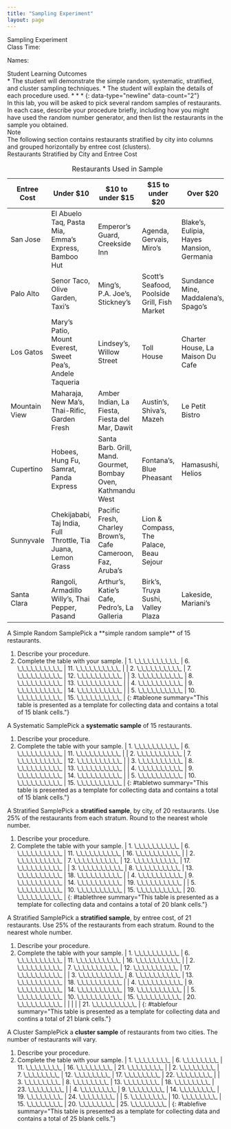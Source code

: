```yaml
---
title: "Sampling Experiment"
layout: page
---
```



<div data-type="note" data-has-label="true" class="statistics lab" data-label="" markdown="1">
<div data-type="title">
Sampling Experiment
</div>
Class Time:

Names:

<div data-type="list" id="element-806" markdown="1">
<div data-type="title">
Student Learning Outcomes
</div>
* The student will demonstrate the simple random, systematic, stratified, and cluster sampling techniques.
* The student will explain the details of each procedure used.
  * * *
  {: data-type="newline" data-count="2"}

</div>
In this lab, you will be asked to pick several random samples of restaurants. In each case, describe your procedure briefly, including how you might have used the random number generator, and then list the restaurants in the sample you obtained.

<div data-type="note" data-has-label="true" id="id11521709" data-label="" markdown="1">
<div data-type="title">
Note
</div>
The following section contains restaurants stratified by city into columns and grouped horizontally by entree cost (clusters).

</div>
<span data-type="title">Restaurants Stratified by City and Entree Cost </span>

<table id="id9894hh324636" pgwide="1" summary="This table provides a sample of restaurants.  Each cell contains a list of restaurants that correspond to the given location and price range.  The first column lists the location, the second column contains restaurants with entrees under $10, the third column contains restaurants with entrees between $10 and $15, the fourth column between $15 and $20, and the fifth column restaurants with entrees over $20."><caption><span data-type="title">Restaurants Used in Sample</span></caption><thead>
<tr>
<th>Entree Cost</th>
<th>Under $10</th>
<th>$10 to under $15</th>
<th>$15 to under $20</th>
<th>Over $20</th>
</tr>
</thead><tbody>
<tr>
<td>San Jose</td>
<td>El Abuelo Taq, Pasta Mia, Emma’s Express, Bamboo Hut</td>
<td>Emperor’s Guard, Creekside Inn</td>
<td>Agenda, Gervais, Miro’s</td>
<td>Blake’s, Eulipia, Hayes Mansion, Germania</td>
</tr>
<tr>
<td>Palo Alto</td>
<td>Senor Taco, Olive Garden, Taxi’s</td>
<td>Ming’s, P.A. Joe’s, Stickney’s</td>
<td>Scott’s Seafood, Poolside Grill, Fish Market</td>
<td>Sundance Mine, Maddalena’s, Spago’s</td>
</tr>
<tr>
<td>Los Gatos</td>
<td>Mary’s Patio, Mount Everest, Sweet Pea’s, Andele Taqueria</td>
<td>Lindsey’s, Willow Street</td>
<td>Toll House</td>
<td>Charter House, La Maison Du Cafe</td>
</tr>
<tr>
<td>Mountain View</td>
<td>Maharaja, New Ma’s, Thai-Rific, Garden Fresh</td>
<td>Amber Indian, La Fiesta, Fiesta del Mar, Dawit</td>
<td>Austin’s, Shiva’s, Mazeh</td>
<td>Le Petit Bistro</td>
</tr>
<tr>
<td>Cupertino</td>
<td>Hobees, Hung Fu, Samrat, Panda Express</td>
<td>Santa Barb. Grill, Mand. Gourmet, Bombay Oven, Kathmandu West</td>
<td>Fontana’s, Blue Pheasant</td>
<td>Hamasushi, Helios</td>
</tr>
<tr>
<td>Sunnyvale</td>
<td>Chekijababi, Taj India, Full Throttle, Tia Juana, Lemon Grass</td>
<td>Pacific Fresh, Charley Brown’s, Cafe Cameroon, Faz, Aruba’s</td>
<td>Lion &amp; Compass, The Palace, Beau Sejour</td>
<td />
</tr>
<tr>
<td>Santa Clara</td>
<td>Rangoli, Armadillo Willy’s, Thai Pepper, Pasand</td>
<td>Arthur’s, Katie’s Cafe, Pedro’s, La Galleria</td>
<td>Birk’s, Truya Sushi, Valley Plaza</td>
<td>Lakeside, Mariani’s</td>
</tr>
</tbody></table>
<span data-type="title">A Simple Random Sample</span>Pick a **simple random sample** of 15 restaurants.

1.  Describe your procedure.
2.  Complete the table with your sample.
    | 1. \\\_\\\_\\\_\\\_\\\_\\\_\\\_\\\_\\\_\\\_ | 6. \\\_\\\_\\\_\\\_\\\_\\\_\\\_\\\_\\\_\\\_ | 11. \\\_\\\_\\\_\\\_\\\_\\\_\\\_\\\_\\\_\\\_ |
    | 2. \\\_\\\_\\\_\\\_\\\_\\\_\\\_\\\_\\\_\\\_ | 7. \\\_\\\_\\\_\\\_\\\_\\\_\\\_\\\_\\\_\\\_ | 12. \\\_\\\_\\\_\\\_\\\_\\\_\\\_\\\_\\\_\\\_ |
    | 3. \\\_\\\_\\\_\\\_\\\_\\\_\\\_\\\_\\\_\\\_ | 8. \\\_\\\_\\\_\\\_\\\_\\\_\\\_\\\_\\\_\\\_ | 13. \\\_\\\_\\\_\\\_\\\_\\\_\\\_\\\_\\\_\\\_ |
    | 4. \\\_\\\_\\\_\\\_\\\_\\\_\\\_\\\_\\\_\\\_ | 9. \\\_\\\_\\\_\\\_\\\_\\\_\\\_\\\_\\\_\\\_ | 14. \\\_\\\_\\\_\\\_\\\_\\\_\\\_\\\_\\\_\\\_ |
    | 5. \\\_\\\_\\\_\\\_\\\_\\\_\\\_\\\_\\\_\\\_ | 10. \\\_\\\_\\\_\\\_\\\_\\\_\\\_\\\_\\\_\\\_ | 15. \\\_\\\_\\\_\\\_\\\_\\\_\\\_\\\_\\\_\\\_ |
    {: #tableone summary="This table is presented as a template for collecting data and contains a total of 15 blank cells."}

<span data-type="title">A Systematic Sample</span>Pick a **systematic sample** of 15 restaurants.

1.  Describe your procedure.
2.  Complete the table with your sample.
    | 1. \\\_\\\_\\\_\\\_\\\_\\\_\\\_\\\_\\\_\\\_ | 6. \\\_\\\_\\\_\\\_\\\_\\\_\\\_\\\_\\\_\\\_ | 11. \\\_\\\_\\\_\\\_\\\_\\\_\\\_\\\_\\\_\\\_ |
    | 2. \\\_\\\_\\\_\\\_\\\_\\\_\\\_\\\_\\\_\\\_ | 7. \\\_\\\_\\\_\\\_\\\_\\\_\\\_\\\_\\\_\\\_ | 12. \\\_\\\_\\\_\\\_\\\_\\\_\\\_\\\_\\\_\\\_ |
    | 3. \\\_\\\_\\\_\\\_\\\_\\\_\\\_\\\_\\\_\\\_ | 8. \\\_\\\_\\\_\\\_\\\_\\\_\\\_\\\_\\\_\\\_ | 13. \\\_\\\_\\\_\\\_\\\_\\\_\\\_\\\_\\\_\\\_ |
    | 4. \\\_\\\_\\\_\\\_\\\_\\\_\\\_\\\_\\\_\\\_ | 9. \\\_\\\_\\\_\\\_\\\_\\\_\\\_\\\_\\\_\\\_ | 14. \\\_\\\_\\\_\\\_\\\_\\\_\\\_\\\_\\\_\\\_ |
    | 5. \\\_\\\_\\\_\\\_\\\_\\\_\\\_\\\_\\\_\\\_ | 10. \\\_\\\_\\\_\\\_\\\_\\\_\\\_\\\_\\\_\\\_ | 15. \\\_\\\_\\\_\\\_\\\_\\\_\\\_\\\_\\\_\\\_ |
    {: #tabletwo summary="This table is presented as a template for collecting data and contains a total of 15 blank cells."}

<span data-type="title">A Stratified Sample</span>Pick a **stratified sample**, by city, of 20 restaurants. Use 25% of the restaurants from each stratum. Round to the nearest whole number.

1.  Describe your procedure.
2.  Complete the table with your sample.
    | 1. \\\_\\\_\\\_\\\_\\\_\\\_\\\_\\\_\\\_\\\_ | 6. \\\_\\\_\\\_\\\_\\\_\\\_\\\_\\\_\\\_\\\_ | 11. \\\_\\\_\\\_\\\_\\\_\\\_\\\_\\\_\\\_\\\_ | 16. \\\_\\\_\\\_\\\_\\\_\\\_\\\_\\\_\\\_\\\_ |
    | 2. \\\_\\\_\\\_\\\_\\\_\\\_\\\_\\\_\\\_\\\_ | 7. \\\_\\\_\\\_\\\_\\\_\\\_\\\_\\\_\\\_\\\_ | 12. \\\_\\\_\\\_\\\_\\\_\\\_\\\_\\\_\\\_\\\_ | 17. \\\_\\\_\\\_\\\_\\\_\\\_\\\_\\\_\\\_\\\_ |
    | 3. \\\_\\\_\\\_\\\_\\\_\\\_\\\_\\\_\\\_\\\_ | 8. \\\_\\\_\\\_\\\_\\\_\\\_\\\_\\\_\\\_\\\_ | 13. \\\_\\\_\\\_\\\_\\\_\\\_\\\_\\\_\\\_\\\_ | 18. \\\_\\\_\\\_\\\_\\\_\\\_\\\_\\\_\\\_\\\_ |
    | 4. \\\_\\\_\\\_\\\_\\\_\\\_\\\_\\\_\\\_\\\_ | 9. \\\_\\\_\\\_\\\_\\\_\\\_\\\_\\\_\\\_\\\_ | 14. \\\_\\\_\\\_\\\_\\\_\\\_\\\_\\\_\\\_\\\_ | 19. \\\_\\\_\\\_\\\_\\\_\\\_\\\_\\\_\\\_\\\_ |
    | 5. \\\_\\\_\\\_\\\_\\\_\\\_\\\_\\\_\\\_\\\_ | 10. \\\_\\\_\\\_\\\_\\\_\\\_\\\_\\\_\\\_\\\_ | 15. \\\_\\\_\\\_\\\_\\\_\\\_\\\_\\\_\\\_\\\_ | 20. \\\_\\\_\\\_\\\_\\\_\\\_\\\_\\\_\\\_\\\_ |
    {: #tablethree summary="This table is presented as a template for collecting data and contains a total of 20 blank cells."}

<span data-type="title">A Stratified Sample</span>Pick a **stratified sample**, by entree cost, of 21 restaurants. Use 25% of the restaurants from each stratum. Round to the nearest whole number.

1.  Describe your procedure.
2.  Complete the table with your sample.
    | 1. \\\_\\\_\\\_\\\_\\\_\\\_\\\_\\\_\\\_\\\_ | 6. \\\_\\\_\\\_\\\_\\\_\\\_\\\_\\\_\\\_\\\_ | 11. \\\_\\\_\\\_\\\_\\\_\\\_\\\_\\\_\\\_\\\_ | 16. \\\_\\\_\\\_\\\_\\\_\\\_\\\_\\\_\\\_\\\_ |
    | 2. \\\_\\\_\\\_\\\_\\\_\\\_\\\_\\\_\\\_\\\_ | 7. \\\_\\\_\\\_\\\_\\\_\\\_\\\_\\\_\\\_\\\_ | 12. \\\_\\\_\\\_\\\_\\\_\\\_\\\_\\\_\\\_\\\_ | 17. \\\_\\\_\\\_\\\_\\\_\\\_\\\_\\\_\\\_\\\_ |
    | 3. \\\_\\\_\\\_\\\_\\\_\\\_\\\_\\\_\\\_\\\_ | 8. \\\_\\\_\\\_\\\_\\\_\\\_\\\_\\\_\\\_\\\_ | 13. \\\_\\\_\\\_\\\_\\\_\\\_\\\_\\\_\\\_\\\_ | 18. \\\_\\\_\\\_\\\_\\\_\\\_\\\_\\\_\\\_\\\_ |
    | 4. \\\_\\\_\\\_\\\_\\\_\\\_\\\_\\\_\\\_\\\_ | 9. \\\_\\\_\\\_\\\_\\\_\\\_\\\_\\\_\\\_\\\_ | 14. \\\_\\\_\\\_\\\_\\\_\\\_\\\_\\\_\\\_\\\_ | 19. \\\_\\\_\\\_\\\_\\\_\\\_\\\_\\\_\\\_\\\_ |
    | 5. \\\_\\\_\\\_\\\_\\\_\\\_\\\_\\\_\\\_\\\_ | 10. \\\_\\\_\\\_\\\_\\\_\\\_\\\_\\\_\\\_\\\_ | 15. \\\_\\\_\\\_\\\_\\\_\\\_\\\_\\\_\\\_\\\_ | 20. \\\_\\\_\\\_\\\_\\\_\\\_\\\_\\\_\\\_\\\_ |
    |  |  |  | 21. \\\_\\\_\\\_\\\_\\\_\\\_\\\_\\\_\\\_\\\_ |
    {: #tablefour summary="This table is presented as a template for collecting data and contins a total of 21 blank cells."}

<span data-type="title">A Cluster Sample</span>Pick a **cluster sample** of restaurants from two cities. The number of restaurants will vary.

1.  Describe your procedure.
2.  Complete the table with your sample.
    | 1. \\\_\\\_\\\_\\\_\\\_\\\_\\\_\\\_ | 6. \\\_\\\_\\\_\\\_\\\_\\\_\\\_\\\_ | 11. \\\_\\\_\\\_\\\_\\\_\\\_\\\_\\\_ | 16. \\\_\\\_\\\_\\\_\\\_\\\_\\\_\\\_ | 21. \\\_\\\_\\\_\\\_\\\_\\\_\\\_\\\_ |
    | 2. \\\_\\\_\\\_\\\_\\\_\\\_\\\_\\\_ | 7. \\\_\\\_\\\_\\\_\\\_\\\_\\\_\\\_ | 12. \\\_\\\_\\\_\\\_\\\_\\\_\\\_\\\_ | 17. \\\_\\\_\\\_\\\_\\\_\\\_\\\_\\\_ | 22. \\\_\\\_\\\_\\\_\\\_\\\_\\\_\\\_ |
    | 3. \\\_\\\_\\\_\\\_\\\_\\\_\\\_\\\_ | 8. \\\_\\\_\\\_\\\_\\\_\\\_\\\_\\\_ | 13. \\\_\\\_\\\_\\\_\\\_\\\_\\\_\\\_ | 18. \\\_\\\_\\\_\\\_\\\_\\\_\\\_\\\_ | 23. \\\_\\\_\\\_\\\_\\\_\\\_\\\_\\\_ |
    | 4. \\\_\\\_\\\_\\\_\\\_\\\_\\\_\\\_ | 9. \\\_\\\_\\\_\\\_\\\_\\\_\\\_\\\_ | 14. \\\_\\\_\\\_\\\_\\\_\\\_\\\_\\\_ | 19. \\\_\\\_\\\_\\\_\\\_\\\_\\\_\\\_ | 24. \\\_\\\_\\\_\\\_\\\_\\\_\\\_\\\_ |
    | 5. \\\_\\\_\\\_\\\_\\\_\\\_\\\_\\\_ | 10. \\\_\\\_\\\_\\\_\\\_\\\_\\\_\\\_ | 15. \\\_\\\_\\\_\\\_\\\_\\\_\\\_\\\_ | 20. \\\_\\\_\\\_\\\_\\\_\\\_\\\_\\\_ | 25. \\\_\\\_\\\_\\\_\\\_\\\_\\\_\\\_ |
    {: #tablefive summary="This table is presented as a template for collecting data and contains a total of 25 blank cells."}

</div>

